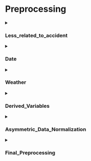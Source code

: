 # Preprocessing

<details><summary><h3>Less_related_to_accident</h3></summary>

- **`격자 위치별 사고 발생 확인`**
  - 1건이상 발생한 사고 격자별로 사건 건수를 합친것을 이용하여 각 사고별 격자위치 확인
  - 사고가 자주발생하지 않는 격자나 특정 사고가 발생하는 격자가 있을것이라 생각
  - ![격자 위치별 사고 발생](https://user-images.githubusercontent.com/95950967/212538907-14419ee4-3a50-4afe-b749-877bd7764b79.png)

- **`사고 제거 리스트`** : 발생요일에 관한 정보  
  - 15개 이하로 발생한 사고의 경우 위 격자를 확인 한 결과 우연에 의한 사고일 가능성이 높기에 제거
  - 사고 제거 리스트
    - HGTPOJ_ACDNT_OCRN_CNT : 고온체사고발생건 ----> 4건
    - PNTRINJ_OCRN_CNT : 관통상발생건수 ----> 1건
    - AGRCMCHN_ACDNT_OCRN_CNT : 농기계사고발생건수 ----> 0건
    - UNKNWN_OCRN_CNT : 미상발생건수 ----> 5건
    - THML_DAMG_OCRN_CNT : 온열손상발생건수 ----> 6건
    - DRWNG_OCRN_CNT : 익수발생건수 ----> 13건
    - PRGNTW_ACDNT_OCRN_CNT : 임산부사고발생건수 ----> 8건
    - ELTRC_ACDNT_OCRN_CNT : 전기사고발생건수 ----> 1건
    - ASPHYXIA_OCRN_CNT : 질식발생건수 ----> 11건
    - FLAME_OCRN_CNT : 화염발생건수 ----> 4건
    - CHMC_SBSTNC_ACDNT_OCRN_CNT : 화학물질사고발생건수 ----> 1건
    - WETHR_ACDNT_OCRN_CNT : 날씨사고발생건수 ----> 0건
    - SXAL_ASALT_OCRN_CNT : 성폭행발생건수 ----> 0건
    - BURN_OCRN_CNT : 화상발생건수 ----> 2건
  
- **`ZERO 격자 제거`** 
  - 사고가 발생하지 않으면서 유동인구가 0인 행 제거
</details>

<details><summary><h3>Date</h3></summary>

- **`MONTH`** : 발생월에 관한 정보
  
- **`DAY`** : 발생일에 관한 정보

- **`WEEKDAY`** : 발생요일에 관한 정보  
  - 각 요일별(평일, 주말) 사고 발생이 다를것이라고 생각
  
- **`SEASON`** : 발생계절에 관한 정보
  - 계절과 사고의 연관성을 확인하기 위하여 추가
  - SPRING : 1  [3,4,5]
  - SUMMER : 2  [6,7,8]
  - AUTUMN : 3  [9,10,11]
  - WINTER : 4  [12,1,2]

- **`HOLIDAY`** : 휴일여부에 관한 정보
   - 휴가철 사고발생 건수가 평상시 대비 증가하기 때문에 휴일여부 추가
   - ![추석연휴기간 일평균 사고 발생현황](https://user-images.githubusercontent.com/95950967/212538465-fb176422-4015-46f1-b27f-bf67823ce2bc.png)
  - 0 : 평일 / 1 : 공휴일 (2021년도 대체공휴일 포함)
    
</details>

<details><summary><h3>Weather</h3></summary>
  
- **`가설`** : 해당 변수들은 낙상 및 교통사고 등의 사고에 많은 영향을 주는 변수일 것이다. 

- **`AVRG_TMPRT`** : 평균기온(°C)에 관한 정보
  
- **`DAY_RAINQTY`** : 강수량(mm)에 관한 정보

- **`DAY_MSNF`** : 적설량(cm)에 관한 정보 
  
- **`AVRG_WS`** : 평균 풍속(m/s)에 관한 정보

- **`AVRG_HUMIDITY`** : 평균 습도(%)에 관한 정보
    
</details>

<details><summary><h3>Derived_Variables</h3></summary>
  
- **`가설`**  : 65세 이상 고령자의 안전사고가 매년 증가하고 있으므로 발생 횟수에 영향을 미칠 것이다.

- ![65세 이상 고령자 사고현황](https://user-images.githubusercontent.com/95950967/212539956-2cf13929-dea0-497c-a936-32711dd80ed3.png)

    
</details>

<details><summary><h3>Asymmetric_Data_Normalization</h3></summary>
  
- **`비대칭 데이터 확인`** 
  - 비대칭 값(skew)가 절대값 0.5 안에 들어오지 않은 데이터를 확인
  - ![Box-Cox Transform 처리 전 분포 확인](https://user-images.githubusercontent.com/95950967/212539482-38204e56-050c-4e88-ad40-969f3215b11b.png)
  
- **`비대칭 정규화 수행`**
  - ![Box-Cox를 Transform 한 후 분포 확인](https://user-images.githubusercontent.com/95950967/212539505-3a8b46c0-1787-4133-abbf-d42589abdb40.png)
    
</details>

<details><summary><h3>Final_Preprocessing</h3></summary>
  
- **`데이터 스케일링`** 
  - ![스케일링 후 변수 분포 확인](https://user-images.githubusercontent.com/95950967/212539746-a8c1935c-7ed1-4b21-b61a-4d3774b249cc.png)

  
- **`모델에 사용하는 최종 독립 변수`**
  - MONTH : 월
  - DAY : 일
  - WEEKDAY : 요일
  - HOLIDAY : 공휴일
  - SEASON_SE_NM : 계절
  - AVRG_TMPRT : 평균기온(°C)	
  - DAY_RAINQTY : 일강수량(mm)
  - DAY_MSNF : 일적설량(cm)
  - AVRG_WS : 평균 풍속(m/s)
  - AVRG_HUMIDITY : 평균 습도(%)
  - INDUSTRIAL_CNT : 격자내 산업단지 개수
  - BAR_CNT : 격자내 유흥업소 개수
  - SENIOR_CENTER_CNT : 격자내 경로당 개수
  - RESTAURANT_CNT : 격자내 식당 개수
  - BULID_PERMIT_CNT : 격자내 건축허가 개수
  - ACCIDENT_AREA_CNT : 격자내 사고건수
  - ALL_POP : 전체 연령(65세 미만) 유동인구
  - ELDER_POP : 65세 이상 유동인구
  - GRID_ID : 격자 ID    
  
- **`모델에 사용하는 최종 종속 변수`**
  - MCHN_ACDNT_OCRN_CNT : 기계사고발생건수
  - ETC_OCRN_CNT : 기타발생건수
  - BLTRM_OCRN_CNT : 둔상발생건수
  - ACDNT_INJ_OCRN_CNT : 사고부상발생건수
  - EXCL_DISEASE_OCRN_CNT : 질병외발생건수
  - VHC_ACDNT_OCRN_CNT : 탈것사고발생건수
  - HRFAF_OCRN_CNT : 낙상발생건수
  - DRKNSTAT_OCRN_CNT : 단순주취발생건수
  - ANML_INSCT_ACDNT_OCRN_CNT : 동물곤충사고발생건수
  - FLPS_ACDNT_OCRN_CNT : 동승자사고발생건수
  - PDST_ACDNT_OCRN_CNT : 보행자사고발생건수
  - LACRTWND_OCRN_CNT : 열상발생건수
  - MTRCYC_ACDNT_OCRN_CNT : 오토바이사고발생건수
  - DRV_ACDNT_OCRN_CNT : 운전자사고발생건수
  - BCYC_ACDNT_OCRN_CNT : 자전거사고발생건수
  - POSNG_OCRN_CNT : 중독발생건수
  - FALLING_OCRN_CNT : 추락발생건수

- **`Undersampling 처리`**
  - 데이터 그대로 진행할시 0값에 데이터가 몰려있어 undersampling 처리 후 변수명 변경

</details>


